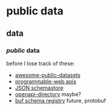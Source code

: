 # public data

## data

### _public_ data

before I lose track of these:

- [awesome-public-datasets](https://github.com/awesomedata/awesome-public-datasets)
- [programmable-web apis](https://www.programmableweb.com/apis/directory)
- [JSON schemastore](https://www.schemastore.org/json/)
- [openapi-directory](https://github.com/APIs-guru/openapi-directory) maybe?
- [buf schema registry](https://docs.buf.build/roadmap) future, protobuf
